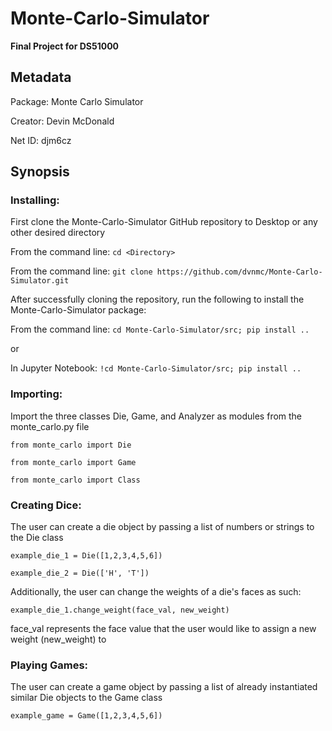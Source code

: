 # Monte-Carlo-Simulator
**Final Project for DS51000**


## Metadata
Package: Monte Carlo Simulator

Creator: Devin McDonald

Net ID: djm6cz


## Synopsis

### Installing:

First clone the Monte-Carlo-Simulator GitHub repository to Desktop or any other desired directory

From the command line: `cd <Directory>`

From the command line: `git clone https://github.com/dvnmc/Monte-Carlo-Simulator.git`

After successfully cloning the repository, run the following to install the Monte-Carlo-Simulator package:

From the command line: `cd Monte-Carlo-Simulator/src; pip install ..`

or

In Jupyter Notebook: `!cd Monte-Carlo-Simulator/src; pip install ..`


### Importing:

Import the three classes Die, Game, and Analyzer as modules from the monte_carlo.py file

`from monte_carlo import Die`

`from monte_carlo import Game`

`from monte_carlo import Class`


### Creating Dice:

The user can create a die object by passing a list of numbers or strings to the Die class

`example_die_1 = Die([1,2,3,4,5,6])`

`example_die_2 = Die(['H', 'T'])`

Additionally, the user can change the weights of a die's faces as such:

`example_die_1.change_weight(face_val, new_weight)`

face_val represents the face value that the user would like to assign a new weight (new_weight) to


### Playing Games:

The user can create a game object by passing a list of already instantiated similar Die objects to the Game class

`example_game = Game([1,2,3,4,5,6])`









